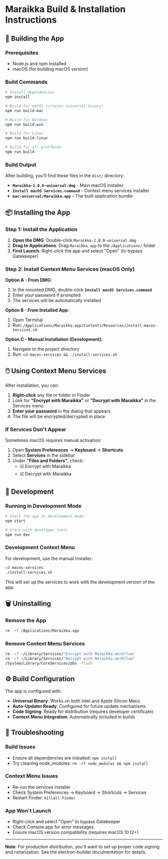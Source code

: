 # Maraikka Build & Installation Instructions

## 🚀 Building the App

### Prerequisites
- Node.js and npm installed
- macOS (for building macOS version)

### Build Commands

```bash
# Install dependencies
npm install

# Build for macOS (creates universal binary)
npm run build-mac

# Build for Windows
npm run build-win

# Build for Linux
npm run build-linux

# Build for all platforms
npm run build
```

### Build Output

After building, you'll find these files in the `dist/` directory:

- **`Maraikka-1.0.0-universal.dmg`** - Main macOS installer
- **`Install macOS Services.command`** - Context menu services installer
- **`mac-universal/Maraikka.app`** - The built application bundle

## 📦 Installing the App

### Step 1: Install the Application

1. **Open the DMG**: Double-click `Maraikka-1.0.0-universal.dmg`
2. **Drag to Applications**: Drag `Maraikka.app` to the `/Applications/` folder
3. **First Launch**: Right-click the app and select "Open" (to bypass Gatekeeper)

### Step 2: Install Context Menu Services (macOS Only)

**Option A - From DMG:**
1. In the mounted DMG, double-click **`Install macOS Services.command`**
2. Enter your password if prompted
3. The services will be automatically installed

**Option B - From Installed App:**
1. Open Terminal
2. Run: `/Applications/Maraikka.app/Contents/Resources/install-macos-services.sh`

**Option C - Manual Installation (Development):**
1. Navigate to the project directory
2. Run: `cd macos-services && ./install-services.sh`

## 🖱️ Using Context Menu Services

After installation, you can:

1. **Right-click** any file or folder in Finder
2. Look for **"Encrypt with Maraikka"** or **"Decrypt with Maraikka"** in the Services menu
3. **Enter your password** in the dialog that appears
4. The file will be encrypted/decrypted in place

### If Services Don't Appear

Sometimes macOS requires manual activation:

1. Open **System Preferences** → **Keyboard** → **Shortcuts**
2. Select **Services** in the sidebar
3. Under **"Files and Folders"**, check:
   - ☑️ Encrypt with Maraikka
   - ☑️ Decrypt with Maraikka

## 🔧 Development

### Running in Development Mode

```bash
# Start the app in development mode
npm start

# Start with developer tools
npm run dev
```

### Development Context Menu

For development, use the manual installer:

```bash
cd macos-services
./install-services.sh
```

This will set up the services to work with the development version of the app.

## 🗑️ Uninstalling

### Remove the App
```bash
rm -rf /Applications/Maraikka.app
```

### Remove Context Menu Services
```bash
rm -rf ~/Library/Services/"Encrypt with Maraikka.workflow"
rm -rf ~/Library/Services/"Decrypt with Maraikka.workflow"
/System/Library/CoreServices/pbs -flush
```

## ⚙️ Build Configuration

The app is configured with:

- **Universal Binary**: Works on both Intel and Apple Silicon Macs
- **Auto-Updater Ready**: Configured for future update mechanisms
- **Code Signing**: Ready for distribution (requires developer certificate)
- **Context Menu Integration**: Automatically included in builds

## 🐛 Troubleshooting

### Build Issues
- Ensure all dependencies are installed: `npm install`
- Try cleaning node_modules: `rm -rf node_modules && npm install`

### Context Menu Issues
- Re-run the services installer
- Check System Preferences → Keyboard → Shortcuts → Services
- Restart Finder: `killall Finder`

### App Won't Launch
- Right-click and select "Open" to bypass Gatekeeper
- Check Console.app for error messages
- Ensure macOS version compatibility (requires macOS 10.12+)

---

**Note**: For production distribution, you'll want to set up proper code signing and notarization. See the electron-builder documentation for details. 